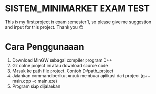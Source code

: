 # SISTEM_MINIMARKET EXAM TEST
This is my first project in exam semester 1, so please give me suggestion and input for this project. Thank you 😊

# Cara Penggunaaan
1. Download MinGW sebagai compiler program C++
2. Git colne project ini atau download source code
3. Masuk ke path file project. Contoh D:/path_project
4. Jalankan command berikut untuk membuat aplikasi dari project (g++ main.cpp -o main.exe)
5. Program siap dijalankan
